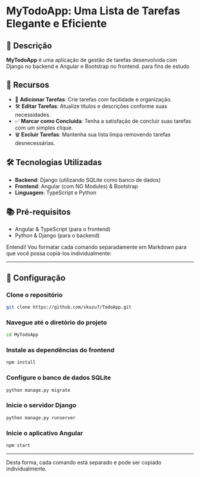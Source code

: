 # MyTodoApp: Uma Lista de Tarefas Elegante e Eficiente

## 📌 Descrição

**MyTodoApp** é uma aplicação de gestão de tarefas desenvolvida com  Django no backend e Angular e Bootstrap no frontend. para fins de estudo


## 🌟 Recursos

- 📝 **Adicionar Tarefas**: Crie tarefas com facilidade e organização.
- 🛠 **Editar Tarefas**: Atualize títulos e descrições conforme suas necessidades.
- ✅ **Marcar como Concluída**: Tenha a satisfação de concluir suas tarefas com um simples clique.
- 🗑 **Excluir Tarefas**: Mantenha sua lista limpa removendo tarefas desnecessárias.

## 🛠 Tecnologias Utilizadas

- **Backend**: Django (utilizando SQLite como banco de dados)
- **Frontend**: Angular (com NG Modules) & Bootstrap
- **Linguagem**: TypeScript e Python

## 📚 Pré-requisitos

- Angular & TypeScript (para o frontend)
- Python & Django (para o backend)

Entendi! Vou formatar cada comando separadamente em Markdown para que você possa copiá-los individualmente:

---

## 🚀 Configuração

### Clone o repositório
```bash
git clone https://github.com/skuzu7/TodoApp.git
```

### Navegue até o diretório do projeto
```bash
cd MyTodoApp
```

### Instale as dependências do frontend
```bash
npm install
```

### Configure o banco de dados SQLite
```bash
python manage.py migrate
```

### Inicie o servidor Django
```bash
python manage.py runserver
```

### Inicie o aplicativo Angular
```bash
npm start
```

---

Desta forma, cada comando está separado e pode ser copiado individualmente.

